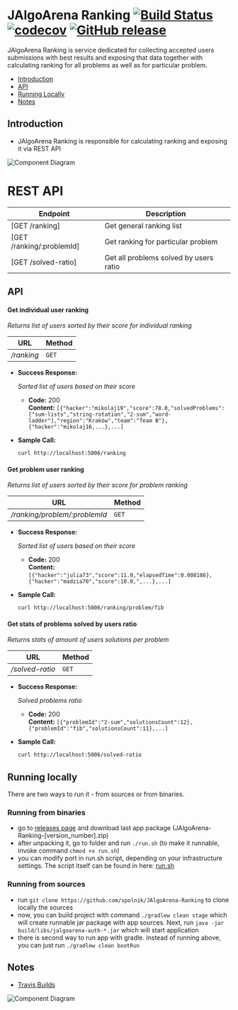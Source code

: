 # JAlgoArena Ranking [![Build Status](https://travis-ci.org/spolnik/JAlgoArena-Ranking.svg?branch=master)](https://travis-ci.org/spolnik/JAlgoArena-Ranking) [![codecov](https://codecov.io/gh/spolnik/JAlgoArena-Ranking/branch/master/graph/badge.svg)](https://codecov.io/gh/spolnik/JAlgoArena-Ranking) [![GitHub release](https://img.shields.io/github/release/spolnik/jalgoarena-ranking.svg)]()

JAlgoArena Ranking is service dedicated for collecting accepted users submissions with best results and exposing that data together with calculating ranking for all problems as well as for particular problem.

- [Introduction](#introduction)
- [API](#api)
- [Running Locally](#running-locally)
- [Notes](#notes)

## Introduction

- JAlgoArena Ranking is responsible for calculating ranking and exposing it via REST API

![Component Diagram](https://github.com/spolnik/JAlgoArena-Ranking/raw/master/design/component_diagram.png)

# REST API

| Endpoint | Description |
| ---- | --------------- |
| [GET /ranking] | Get general ranking list |
| [GET /ranking/:problemId] | Get ranking for particular problem |
| [GET /solved-ratio] | Get all problems solved by users ratio |

## API

#### Get individual user ranking

  _Returns list of users sorted by their score for individual ranking_

|URL|Method|
|---|------|
|_/ranking_|`GET`|

* **Success Response:**

  _Sorted list of users based on their score_

  * **Code:** 200 <br />
    **Content:** `[{"hacker":"mikolaj19","score":78.0,"solvedProblems":["sum-lists","string-rotation","2-sum","word-ladder"],"region":"Kraków","team":"Team B"},{"hacker":"mikolaj16,...},...]`

* **Sample Call:**

  ```bash
  curl http://localhost:5006/ranking
  ```

#### Get problem user ranking

  _Returns list of users sorted by their score for problem ranking_

|URL|Method|
|---|------|
|_/ranking/problem/:problemId_|`GET`|

* **Success Response:**

  _Sorted list of users based on their score_

  * **Code:** 200 <br />
    **Content:** `[{"hacker":"julia73","score":11.0,"elapsedTime":0.008186},{"hacker":"madzia70","score":10.0,",...},...]`

* **Sample Call:**

  ```bash
  curl http://localhost:5006/ranking/problem/fib
  ```
  
#### Get stats of problems solved by users ratio

  _Returns stats of amount of users solutions per problem_

|URL|Method|
|---|------|
|_/solved-ratio_|`GET`|

* **Success Response:**

  _Solved problems ratio_

  * **Code:** 200 <br />
    **Content:** `[{"problemId":"2-sum","solutionsCount":12},{"problemId":"fib","solutionsCount":11},...]`

* **Sample Call:**

  ```bash
  curl http://localhost:5006/solved-ratio
  ```

## Running locally

There are two ways to run it - from sources or from binaries.

### Running from binaries
- go to [releases page](https://github.com/spolnik/JAlgoArena-Ranking/releases) and download last app package (JAlgoArena-Ranking-[version_number].zip)
- after unpacking it, go to folder and run `./run.sh` (to make it runnable, invoke command `chmod +x run.sh`)
- you can modify port in run.sh script, depending on your infrastructure settings. The script itself can be found in here: [run.sh](run.sh)

### Running from sources
- run `git clone https://github.com/spolnik/JAlgoArena-Ranking` to clone locally the sources
- now, you can build project with command `./gradlew clean stage` which will create runnable jar package with app sources. Next, run `java -jar build/libs/jalgoarena-auth-*.jar` which will start application
- there is second way to run app with gradle. Instead of running above, you can just run `./gradlew clean bootRun`

## Notes
- [Travis Builds](https://travis-ci.org/spolnik)

![Component Diagram](https://github.com/spolnik/JAlgoArena/raw/master/design/JAlgoArena_Logo.png)

